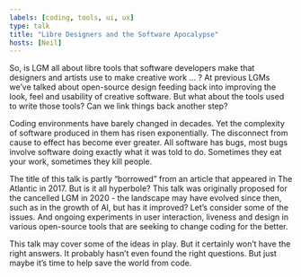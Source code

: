 ```yaml
---
labels: [coding, tools, ui, ux]
type: talk
title: "Libre Designers and the Software Apocalypse"
hosts: [Neil]
---
```


So, is LGM all about libre tools that software developers make that
designers and artists use to make creative work … ?  At previous LGMs
we’ve talked about open-source design feeding back into improving the
look, feel and usability of creative software.  But what about the
tools used to write those tools? Can we link things back another step?

Coding environments have barely changed in decades. Yet the complexity
of software produced in them has risen exponentially. The disconnect
from cause to effect has become ever greater. All software has bugs,
most bugs involve software doing exactly what it was told to do.
Sometimes they eat your work, sometimes they kill people.

The title of this talk is partly “borrowed” from an article that
appeared in The Atlantic in 2017. But is it all hyperbole? This talk
was originally proposed for the cancelled LGM in 2020 - the landscape
may have evolved since then, such as in the growth of AI, but has it
improved?  Let’s consider some of the issues. And ongoing experiments
in user interaction, liveness and design in various open-source tools
that are seeking to change coding for the better.

This talk may cover some of the ideas in play. But it certainly won’t
have the right answers. It probably hasn’t even found the right
questions. But just maybe it’s time to help save the world from code.

